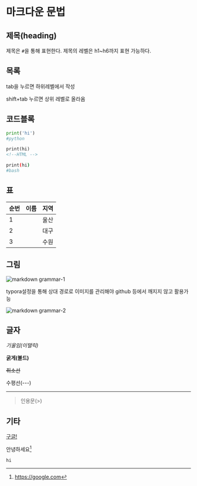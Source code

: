 # 마크다운 문법

## 제목(heading)

제목은 `#`을 통해 표현한다. 제목의 레벨은 h1~h6까지 표현 가능하다.

## 목록

tab을 누르면 하위레벨에서 작성

shift+tab 누르면 상위 레벨로 올라옴

## 코드블록

```python
print('hi')
#python
```

```html
print(hi)
<!--HTML -->
```

```bash
print(hi)
#bash
```

## 표

| 순번 | 이름 | 지역 |
| ---- | ---- | ---- |
| 1    |      | 울산 |
| 2    |      | 대구 |
| 3    |      | 수원 |

## 그림

![markdown grammar-1](md-images/markdown%20grammar-1.jpg)

typora설정을 통해 상대 경로로 이미지를 관리해야 github 등에서 깨지지 않고 활용가능

![markdown grammar-2](md-images/markdown%20grammar-2.PNG)

## 글자

*기울임(이탤릭)*

**굵게(볼드)**

~~취소선~~

수평선(---)

---

> 인용문(>)

## 기타

 [구글!](https://google.com)

안녕하세요[^1]

[^1]: https://google.com

`hi`

